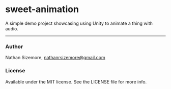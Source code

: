 # sweet-animation

A simple demo project showcasing using Unity to animate a thing with audio.

---

### Author

Nathan Sizemore, nathanrsizemore@gmail.com

### License

Available under the MIT license. See the LICENSE file for more info.
